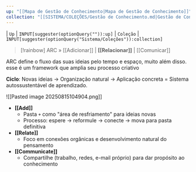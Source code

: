 ```yaml
---
up: "[[Mapa de Gestão de Conhecimento|Mapa de Gestão de Conhecimento]]"
collection: "[[SISTEMA/COLEÇÕES/Gestão de Conhecimento.md|Gestão de Conhecimento]]"
---
```

| `Up` | `INPUT[suggester(optionQuery("")):up]`    | `Coleção` | `INPUT[suggester(optionQuery("Sistema/Coleções")):collection]` 


> [!rainbow] ARC » [[Adicionar]] | **[[Relacionar]]** | [[Comunicar]] 

ARC define o fluxo das suas ideias pelo tempo e espaço, muito além disso. esse é um framework que amplia seu processo criativo

**Ciclo**: Novas ideias → Organização natural → Aplicação concreta = Sistema autossustentável de aprendizado.


![[Pasted image 20250815104904.png]]

- **[[Add]]**  
	- Pasta `+` como "área de resfriamento" para ideias novas  
	- Processo: espere → reformule → conecte → mova para pasta definitiva  
- **[[Relate]]**  
	- Foco em conexões orgânicas e desenvolvimento natural do pensamento  
- **[[Communicate]]**  
	- Compartilhe (trabalho, redes, e-mail próprio) para dar propósito ao conhecimento  

